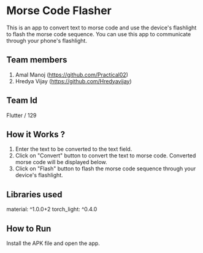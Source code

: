 # Morse Code Flasher
This is an app to convert text to morse code and use the device's flashlight to flash the morse code sequence. You can use this app to communicate through your phone's flashlight.

## Team members
1. Amal Manoj (https://github.com/Practical02)
2. Hredya Vijay (https://github.com/Hredyavijay)

## Team Id
Flutter / 129

## How it Works ?
1. Enter the text to be converted to the text field.
2. Click on "Convert" button to convert the text to morse code. Converted morse code will be displayed below.
3. Click on "Flash" button to flash the morse code sequence through your device's flashlight.

## Libraries used
material: ^1.0.0+2
torch_light: ^0.4.0

## How to Run
Install the APK file and open the app.
